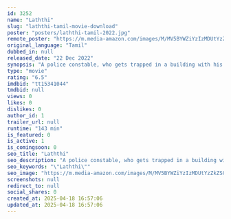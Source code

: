 ```yaml
---
id: 3252
name: "Laththi"
slug: "laththi-tamil-movie-download"
poster: "posters/laththi-tamil-2022.jpg"
remote_poster: "https://m.media-amazon.com/images/M/MV5BYWZiYzIzMDUtYzZkZS00MjRlLWE4ZjctNjZhMjhmNjE3N2I3XkEyXkFqcGc@._V1_SX300.jpg"
original_language: "Tamil"
dubbed_in: null
released_date: "22 Dec 2022"
synopsis: "A police constable, who gets trapped in a building with his 10-year-old kid, and how they escape from the building surrounded by a group of the enemy."
type: "movie"
rating: "6.5"
imdbid: "tt15341044"
tmdbid: null
views: 0
likes: 0
dislikes: 0
author_id: 1
trailer_url: null
runtime: "143 min"
is_featured: 0
is_active: 1
is_comingsoon: 0
seo_title: "Laththi"
seo_description: "A police constable, who gets trapped in a building with his 10-year-old kid, and how they escape from the building surrounded by a group of the enemy."
seo_keywords: "\"Laththi\""
seo_image: "https://m.media-amazon.com/images/M/MV5BYWZiYzIzMDUtYzZkZS00MjRlLWE4ZjctNjZhMjhmNjE3N2I3XkEyXkFqcGc@._V1_SX300.jpg"
screenshots: null
redirect_to: null
social_shares: 0
created_at: 2025-04-18 16:57:06
updated_at: 2025-04-18 16:57:06
---
```


